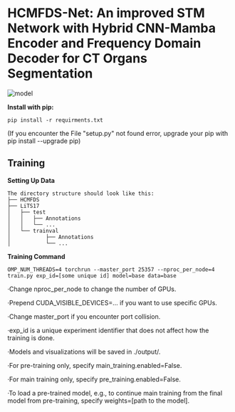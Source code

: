 # HCMFDS-Net: An improved STM Network with Hybrid CNN-Mamba Encoder and Frequency Domain Decoder for CT Organs Segmentation

![model](https://github.com/user-attachments/assets/a4c5edb6-35db-447f-bdd5-8487d297d719)

**Install with pip:**
```
pip install -r requirments.txt
```
(If you encounter the File "setup.py" not found error, upgrade your pip with pip install --upgrade pip)

## Training
**Setting Up Data**
```
The directory structure should look like this:
├── HCMFDS
├── LiTS17
│   ├── test
│   │   ├── Annotations
│   │   └── ...
│   └── trainval
│           ├── Annotations
│           └── ...
```
**Training Command**
```
OMP_NUM_THREADS=4 torchrun --master_port 25357 --nproc_per_node=4 train.py exp_id=[some unique id] model=base data=base
```

·Change nproc_per_node to change the number of GPUs.

·Prepend CUDA_VISIBLE_DEVICES=... if you want to use specific GPUs.

·Change master_port if you encounter port collision.

·exp_id is a unique experiment identifier that does not affect how the training is done.

·Models and visualizations will be saved in ./output/.

·For pre-training only, specify main_training.enabled=False.

·For main training only, specify pre_training.enabled=False.

·To load a pre-trained model, e.g., to continue main training from the final model from pre-training, specify weights=[path to the model].
